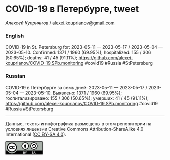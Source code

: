 COVID-19 в Петербурге, tweet
============================

*Алексей Куприянов* /
<a href="mailto:alexei.kouprianov@gmail.com" class="email">alexei.kouprianov@gmail.com</a>

### English

COVID-19 in St. Petersburg for: 2023-05-11 — 2023-05-17 / 2023-05-04 —
2023-05-10. Сonfirmed: 1371 / 1960 (69.95%); hospitalized: 155 / 306
(50.65%); deaths: 41 / 45 (91.11%);
<a href="https://github.com/alexei-kouprianov/COVID-19.SPb.monitoring" class="uri">https://github.com/alexei-kouprianov/COVID-19.SPb.monitoring</a>
\#covid19 \#Russia \#StPetersburg

### Russian

COVID-19 в Петербурге за семь дней: 2023-05-11 — 2023-05-17 / 2023-05-04
— 2023-05-10. Выявлено: 1371 / 1960 (69.95%); госпитализировано: 155 /
306 (50.65%); умерших: 41 / 45 (91.11%);
<a href="https://github.com/alexei-kouprianov/COVID-19.SPb.monitoring" class="uri">https://github.com/alexei-kouprianov/COVID-19.SPb.monitoring</a>
\#covid19 \#Russia \#StPetersburg

------------------------------------------------------------------------

Данные, тексты и инфографика размещены в этом репозитории на условиях
лицензии Creative Commons Attribution-ShareAlike 4.0 International ([CC
BY-SA 4.0](https://creativecommons.org/licenses/by-sa/4.0/)).

![](../misc/CC-BY-SA-icon.png "CC-BY-SA")
